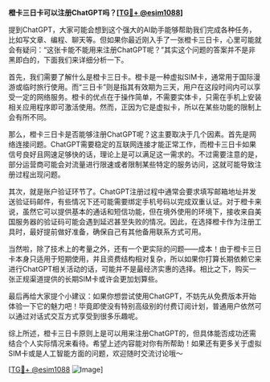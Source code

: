 **橙卡三日卡可以注册ChatGPT吗？[[TG💪+ @esim1088](https://t.me/s/esim1088)]**

提到ChatGPT，大家可能会想到这个强大的AI助手能够帮助我们完成各种任务，比如写文章、编程、聊天等。但如果你最近刚入手了一张橙卡三日卡，心里可能就会有疑问：“这张卡能不能用来注册ChatGPT呢？”其实这个问题的答案并不是非黑即白的，下面我们来详细分析一下。

首先，我们需要了解什么是橙卡三日卡。橙卡是一种虚拟SIM卡，通常用于国际漫游或临时旅行使用。而“三日卡”则是指其有效期为三天，用户在这段时间内可以享受一定的网络服务。橙卡的优点在于操作简单，不需要实体卡，只需在手机上安装相关应用程序即可激活使用。然而，正因为它是虚拟卡，所以在某些功能的限制上会有所不同。

那么，橙卡三日卡是否能够注册ChatGPT呢？这主要取决于几个因素。首先是网络连接问题。ChatGPT需要稳定的互联网连接才能正常工作，而橙卡三日卡如果信号良好且网速足够快的话，理论上是可以满足这一需求的。不过需要注意的是，部分运营商可能会对流量进行限速或者限制某些特定的服务访问，这就可能导致注册过程出现问题。

其次，就是账户验证环节了。ChatGPT注册过程中通常会要求填写邮箱地址并发送验证码邮件，有些情况下还可能需要绑定手机号码以完成双重认证。对于橙卡来说，虽然它可以提供基本的通话和短信功能，但在境外使用的环境下，接收来自美国服务器的验证码可能会遇到延迟甚至失败的情况。因此，在选择橙卡作为注册工具时，最好提前做好准备，确保自己有其他备用联系方式可用。

当然啦，除了技术上的考量之外，还有一个更实际的问题——成本！由于橙卡三日卡本身只适用于短期使用，并且资费结构相对复杂，所以如果你打算长期依赖它来进行ChatGPT相关活动的话，可能并不是最经济实惠的选择。相比之下，购买一张正规渠道提供的长期SIM卡或许会更加划算些。

最后再给大家提个小建议：如果你想尝试使用ChatGPT，不妨先从免费版本开始体验一下它的魅力吧！毕竟即使没有特别高级别的付费订阅计划，普通用户依然可以通过对话式交互方式享受到很多乐趣呢。

综上所述，橙卡三日卡原则上是可以用来注册ChatGPT的，但具体能否成功还需结合个人实际情况来看待。希望上述内容能对你有所帮助！如果还有更多关于虚拟SIM卡或是人工智能方面的问题，欢迎随时交流讨论哦～ 

[[TG💪+ @esim1088](https://t.me/s/esim1088) ![Image](https://i.postimg.cc/4NQfJmqS/Snipaste-2025-05-13-00-14-12.png)]
